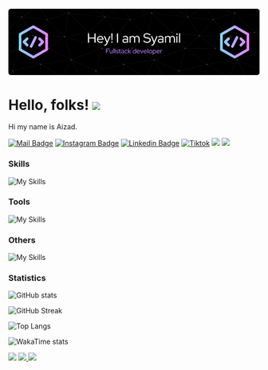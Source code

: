 ![Header](./github-header-image.png)

# Hello, folks! <img src="https://raw.githubusercontent.com/MartinHeinz/MartinHeinz/master/wave.gif" width="30px">

Hi my name is Aizad.

[![Mail Badge](https://img.shields.io/badge/-aizadabdullah97@gmail.com-dc2626?style=flat&labelColor=dc2626&logo=gmail&logoColor=white)](mailto:aizadabdullah97@gmail.com)
[![Instagram Badge](https://img.shields.io/badge/-@aizadabdullah_-c026d3?style=flat&labelColor=c026d3&logo=instagram&logoColor=white)](https://www.instagram.com/aizadabdullah_/) 
[![Linkedin Badge](https://img.shields.io/badge/-aizad--abdullah-0284c7?style=flat&labelColor=0284c7&logo=instatus&logoColor=white)](www.linkedin.com/in/aizad-abdullah) 
[![Tiktok](https://img.shields.io/badge/-@aizadabdullah-171717?style=flat&labelColor=171717&logo=tiktok&logoColor=white)](https://www.tiktok.com/@aizadabdullah)
[![](https://komarev.com/ghpvc/?username=aizad1997&color=blue&label=Profile%20Views)](https://github.com/aizad1997)
[![](https://img.shields.io/github/followers/aizad1997?label=GitHub%20Followers)](https://github.com/aizad1997)

### Skills

![My Skills](https://skillicons.dev/icons?perline=12&i=html,css,bootstrap,tailwind,js,ts,vue,react,vite,astro,next,nodejs,express,php,laravel,redux,jest,prisma,kotlin,mysql,postgres,firebase,supabase)

### Tools

![My Skills](https://skillicons.dev/icons?i=vscode,androidstudio,postman,notion)

### Others

![My Skills](https://skillicons.dev/icons?i=npm,yarn,bun,github,netlify,vercel,stackoverflow)

### Statistics

![GitHub stats](https://github-readme-stats.vercel.app/api?username=aizad1997&theme=react&show_icons=true&)

![GitHub Streak](https://github-readme-streak-stats.herokuapp.com?user=aizad1997&theme=react&card_width=470)

![Top Langs](https://github-readme-stats.vercel.app/api/top-langs/?username=aizad1997&card_width=495&langs_count=7&layout=compact&theme=react)

![WakaTime stats](https://github-readme-stats.vercel.app/api/wakatime?username=satriabahari&langs_count=7&layout=compact&theme=react)

<img src="https://capsule-render.vercel.app/api?type=waving&color=0:4daec8,100:091519&height=100&section=footer" />

<a href="https://github.com/aizad1997">
  <img align="top" src="https://github-readme-stats.vercel.app/api/top-langs/?username=aizad1997&theme=radical" />
</a>
<a href="https://github.com/aizad1997">
   <img align="top" src="https://github-readme-stats.vercel.app/api?username=aizad1997&theme=radical&show_icons=true" />
</a>

<!---
aizad1997/aizad1997 is a ✨ special ✨ repository because its `README.md` (this file) appears on your GitHub profile.
You can click the Preview link to take a look at your changes.
--->
